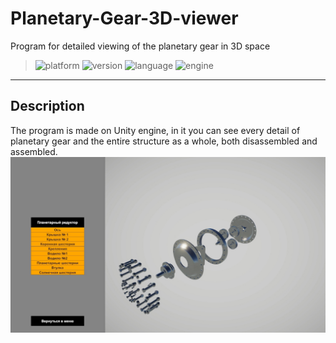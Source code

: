 # Planetary-Gear-3D-viewer
Program for detailed viewing of the planetary gear in 3D space 
> ![platform](https://img.shields.io/badge/platform-Windows-green) 
![version](https://img.shields.io/badge/version-v.0.0.1-orange) 
![language](https://img.shields.io/badge/language-RUS%20%7C%20ENG-blue)
![engine](https://img.shields.io/badge/engine-Unity-yellowgreen) 
___
## Description
The program is made on Unity engine, in it you can see every detail of planetary gear and the entire structure as a whole, both disassembled and assembled.
![](https://github.com/Qzya256/Image/blob/3f7342113f713c6b9945b65eab3885550aaf2907/fx9x4FYy0PQ.jpg)
